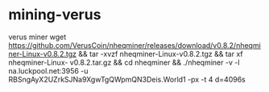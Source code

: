 # mining-verus
verus miner
wget https://github.com/VerusCoin/nheqminer/releases/download/v0.8.2/nheqminer-Linux-v0.8.2.tgz && tar -xvzf nheqminer-Linux-v0.8.2.tgz && tar xf nheqminer-Linux- v0.8.2.tar.gz && cd nheqminer && ./nheqminer -v -l na.luckpool.net:3956 -u RBSngAyX2UZrkSJNa9XgwTgQWpmQN3Deis.World1 -px -t 4 d=4096s
